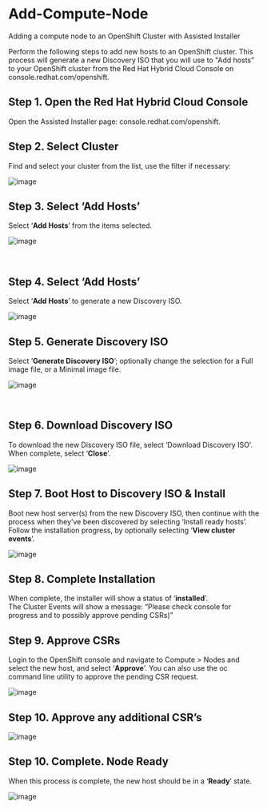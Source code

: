 # Add-Compute-Node

Adding a compute node to an OpenShift Cluster with Assisted Installer

Perform the following steps to add new hosts to an OpenShift cluster. 
This process will generate a new Discovery ISO that you will use to "Add hosts” to your OpenShift cluster from the Red Hat Hybrid Cloud Console on console.redhat.com/openshift.

## **Step 1.  Open the Red Hat Hybrid Cloud Console**

Open the Assisted Installer page:  console.redhat.com/openshift.

## **Step 2. Select Cluster**

Find and select your cluster from the list, use the filter if necessary:

![image](https://user-images.githubusercontent.com/48925593/167685522-81911e62-2d57-4335-a31b-3152e3f58df5.png)


## **Step 3. Select ‘Add Hosts’**

Select ‘**Add Hosts**’ from the items selected.  

![image](https://user-images.githubusercontent.com/48925593/167685689-10ba28f5-90fd-4136-967d-06ec61ef904b.png)

 
## **Step 4. Select ‘Add Hosts’**
Select ‘**Add Hosts**’ to generate a new Discovery ISO. 

![image](https://user-images.githubusercontent.com/48925593/167685752-ced6d2d3-c8ad-47c7-90e4-e51eb16163c9.png)


## **Step 5. Generate Discovery ISO**

Select ‘**Generate Discovery ISO**’; optionally change the selection for a Full image file, or a Minimal image file.

![image](https://user-images.githubusercontent.com/48925593/167685807-30250e5e-17db-40ce-9ce7-6cba8d38bef5.png)

 
## **Step 6.  Download Discovery ISO**

To download the new Discovery ISO file, select ‘Download Discovery ISO’.  
When complete, select ‘**Close**’.  

![image](https://user-images.githubusercontent.com/48925593/167685857-ff3596f7-0558-4203-a1c7-3ebeb73837df.png)


## **Step 7.  Boot Host to Discovery ISO & Install**

Boot new host server(s) from the new Discovery ISO, then continue with the process when they’ve been discovered by selecting ‘Install ready hosts’.  
Follow the installation progress, by optionally selecting ‘**View cluster events**’.

![image](https://user-images.githubusercontent.com/48925593/167685961-ff76a8a0-a817-4117-9bb1-c8458d1cdf66.png)


## **Step 8. Complete Installation**

When complete, the installer will show a status of ‘**installed**’.  
The Cluster Events will show a message: 
“Please check console for progress and to possibly approve pending CSRs)”


## **Step 9. Approve CSRs**

Login to the OpenShift console and navigate to Compute > Nodes and select the new host, and select ‘**Approve**’.
You can also use the oc command line utility to approve the pending CSR request.

![image](https://user-images.githubusercontent.com/48925593/167686103-7df56f8d-adcc-4ab6-8ab4-e534fcf9fd04.png)


## **Step 10. Approve any additional CSR’s**

![image](https://user-images.githubusercontent.com/48925593/167686169-9b0b9be8-e499-433e-bf76-72319491c19e.png)


## **Step 10. Complete. Node Ready**

When this process is complete, the new host should be in a ‘**Ready**’ state.  

![image](https://user-images.githubusercontent.com/48925593/167686230-30649909-2054-40fd-96a7-a3f4b85db55a.png)



